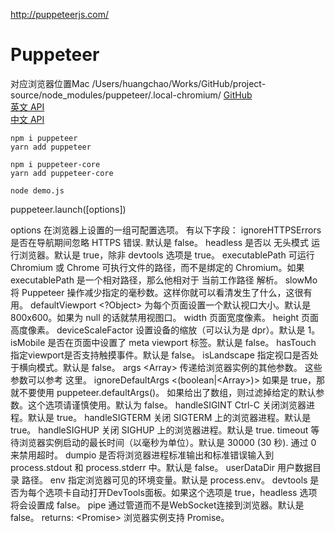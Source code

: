 http://puppeteerjs.com/


# Puppeteer
对应浏览器位置Mac /Users/huangchao/Works/GitHub/project-source/node_modules/puppeteer/.local-chromium/
[GitHub](https://github.com/puppeteer/puppeteer) \
[英文 API](https://pptr.dev/) \
[中文 API](https://zhaoqize.github.io/puppeteer-api-zh_CN/#/)
```
npm i puppeteer
yarn add puppeteer

npm i puppeteer-core
yarn add puppeteer-core

node demo.js
```


puppeteer.launch([options])

options <Object> 在浏览器上设置的一组可配置选项。 有以下字段：
ignoreHTTPSErrors <boolean> 是否在导航期间忽略 HTTPS 错误. 默认是 false。
headless <boolean> 是否以 无头模式 运行浏览器。默认是 true，除非 devtools 选项是 true。
executablePath <string> 可运行 Chromium 或 Chrome 可执行文件的路径，而不是绑定的 Chromium。如果 executablePath 是一个相对路径，那么他相对于 当前工作路径 解析。
slowMo <number> 将 Puppeteer 操作减少指定的毫秒数。这样你就可以看清发生了什么，这很有用。
defaultViewport <?Object> 为每个页面设置一个默认视口大小。默认是 800x600。如果为 null 的话就禁用视图口。
width <number> 页面宽度像素。
height <number> 页面高度像素。
deviceScaleFactor <number> 设置设备的缩放（可以认为是 dpr）。默认是 1。
isMobile <boolean> 是否在页面中设置了 meta viewport 标签。默认是 false。
hasTouch<boolean> 指定viewport是否支持触摸事件。默认是 false。
isLandscape <boolean> 指定视口是否处于横向模式。默认是 false。
args <Array<string>> 传递给浏览器实例的其他参数。 这些参数可以参考 这里。
ignoreDefaultArgs <(boolean|<Array<string>>)> 如果是 true，那就不要使用 puppeteer.defaultArgs()。 如果给出了数组，则过滤掉给定的默认参数。这个选项请谨慎使用。默认为 false。
handleSIGINT <boolean> Ctrl-C 关闭浏览器进程。默认是 true。
handleSIGTERM <boolean> 关闭 SIGTERM 上的浏览器进程。默认是 true。
handleSIGHUP <boolean> 关闭 SIGHUP 上的浏览器进程。默认是 true.
timeout <number> 等待浏览器实例启动的最长时间（以毫秒为单位）。默认是 30000 (30 秒). 通过 0 来禁用超时。
dumpio <boolean> 是否将浏览器进程标准输出和标准错误输入到 process.stdout 和 process.stderr 中。默认是 false。
userDataDir <string> 用户数据目录 路径。
env <Object> 指定浏览器可见的环境变量。默认是 process.env。
devtools <boolean> 是否为每个选项卡自动打开DevTools面板。如果这个选项是 true，headless 选项将会设置成 false。
pipe <boolean> 通过管道而不是WebSocket连接到浏览器。默认是 false。
returns: <Promise<Browser>> 浏览器实例支持 Promise。

